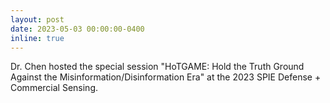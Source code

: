 ```yaml
---
layout: post
date: 2023-05-03 00:00:00-0400
inline: true
---
```


Dr. Chen hosted the special session "HoTGAME: Hold the Truth Ground Against the Misinformation/Disinformation Era" at the 2023 SPIE Defense + Commercial Sensing.

